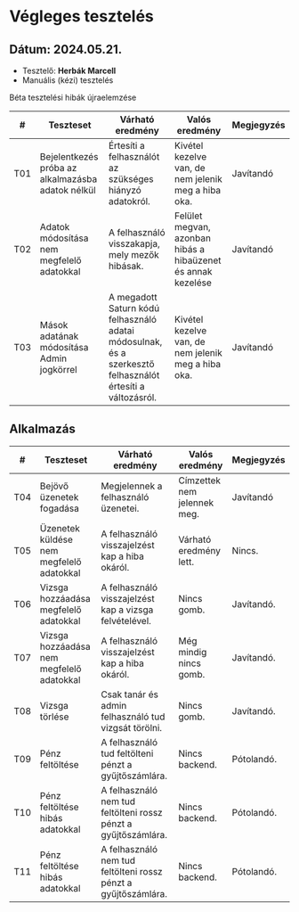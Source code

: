 # Végleges tesztelés

## **Dátum:** 2024.05.21.
 - Tesztelő: **Herbák Marcell**
 - Manuális (kézi) tesztelés

Béta tesztelési hibák újraelemzése

| # | Teszteset | Várható eredmény | Valós eredmény | Megjegyzés |
|------------|------------|---------------|--------------------|------------|
| T01 | Bejelentkezés próba az alkalmazásba adatok nélkül | Értesíti a felhasználót az szükséges hiányzó adatokról.      | Kivétel kezelve van, de nem jelenik meg a hiba oka. | Javítandó |
| T02 | Adatok módosítása nem megfelelő adatokkal         | A felhasználó visszakapja, mely mezők hibásak.               | Felület megvan, azonban hibás a hibaüzenet és annak kezelése | Javítandó |
| T03 | Mások adatának módosítása Admin jogkörrel         | A megadott Saturn kódú felhasználó adatai módosulnak, és a szerkesztő felhasználót értesíti a változásról. | Kivétel kezelve van, de nem jelenik meg a hiba oka. | Javítandó |

## Alkalmazás
| # | Teszteset | Várható eredmény | Valós eredmény | Megjegyzés |
|------------|------------|---------------|--------------------|------------|
| T04 | Bejövő üzenetek fogadása | Megjelennek a felhasználó üzenetei. | Címzettek nem jelennek meg. | Javítandó |
| T05 | Üzenetek küldése nem megfelelő adatokkal | A felhasználó visszajelzést kap a hiba okáról. | Várható eredmény lett. | Nincs. |
| T06 | Vizsga hozzáadása megfelelő adatokkal | A felhasználó visszajelzést kap a vizsga felvételével. | Nincs gomb. | Javítandó. |
| T07 | Vizsga hozzáadása nem megfelelő adatokkal | A felhasználó visszajelzést kap a hiba okáról. | Még mindig nincs gomb. | Javítandó. |
| T08 | Vizsga törlése | Csak tanár és admin felhasználó tud vizgsát törölni. | Nincs gomb. | Javítandó. |
| T09 | Pénz feltöltése | A felhasználó tud feltölteni pénzt a gyűjtőszámlára. | Nincs backend. | Pótolandó. |
| T10 | Pénz feltöltése hibás adatokkal | A felhasználó nem tud feltölteni rossz pénzt a gyűjtőszámlára. | Nincs backend. | Pótolandó. |
| T11 | Pénz feltöltése hibás adatokkal | A felhasználó nem tud feltölteni rossz pénzt a gyűjtőszámlára. | Nincs backend. | Pótolandó. |
